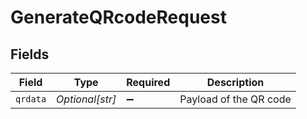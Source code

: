 # GenerateQRcodeRequest


## Fields

| Field                  | Type                   | Required               | Description            |
| ---------------------- | ---------------------- | ---------------------- | ---------------------- |
| `qrdata`               | *Optional[str]*        | :heavy_minus_sign:     | Payload of the QR code |